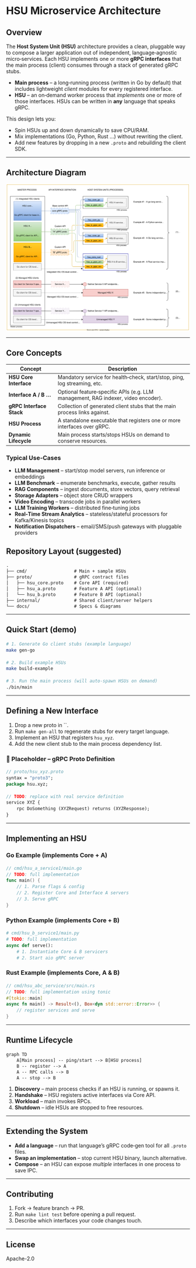 # HSU Microservice Architecture

## Overview

The **Host System Unit (HSU)** architecture provides a clean, pluggable way to compose a larger application out of independent, language‑agnostic micro‑services.  Each HSU implements one or more **gRPC interfaces** that the main process (client) consumes through a stack of generated gRPC stubs.

- **Main process** – a long‑running process (written in Go by default) that includes lightweight *client* modules for every registered interface.
- **HSU** – an on‑demand worker process that *implements* one or more of those interfaces.  HSUs can be written in **any** language that speaks gRPC.

This design lets you:

- Spin HSUs up and down dynamically to save CPU/RAM.
- Mix implementations (Go, Python, Rust …) without rewriting the client.
- Add new features by dropping in a new `.proto` and rebuilding the client SDK.

---

## Architecture Diagram

![HSU Architecture](./img/hsu-architecture.drawio.svg)

---

## Core Concepts

| Concept                  | Description                                                                       |
| ------------------------ | --------------------------------------------------------------------------------- |
| **HSU Core Interface**   | Mandatory service for health‑check, start/stop, ping, log streaming, etc.         |
| **Interface A / B …**    | Optional feature‑specific APIs (e.g. LLM management, RAG indexer, video encoder). |
| **gRPC Interface Stack** | Collection of generated client stubs that the main process links against.         |
| **HSU Process**          | A standalone executable that registers one or more interfaces over gRPC.          |
| **Dynamic Lifecycle**    | Main process starts/stops HSUs on demand to conserve resources.                   |

### Typical Use‑Cases

- **LLM Management** – start/stop model servers, run inference or embeddings
- **LLM Benchmark** – enumerate benchmarks, execute, gather results
- **RAG Components** – ingest documents, store vectors, query retrieval
- **Storage Adapters** – object store CRUD wrappers
- **Video Encoding** – transcode jobs in parallel workers
- **LLM Training Workers** – distributed fine‑tuning jobs
- **Real‑Time Stream Analytics** – stateless/stateful processors for Kafka/Kinesis topics
- **Notification Dispatchers** – email/SMS/push gateways with pluggable providers

## Repository Layout (suggested)

```
.
├── cmd/                  # Main + sample HSUs
├── proto/                # gRPC contract files
│   ├── hsu_core.proto    # Core API (required)
│   ├── hsu_a.proto       # Feature A API (optional)
│   └── hsu_b.proto       # Feature B API (optional)
├── internal/             # Shared client/server helpers
└── docs/                 # Specs & diagrams
```

---

## Quick Start (demo)

```bash
# 1. Generate Go client stubs (example language)
make gen-go

# 2. Build example HSUs
make build‑example

# 3. Run the main process (will auto‑spawn HSUs on demand)
./bin/main
```

---

## Defining a New Interface

1. Drop a new proto in ``.
2. Run `make gen‑all` to regenerate stubs for every target language.
3. Implement an HSU that registers `hsu_xyz`.
4. Add the new client stub to the main process dependency list.

### 📄 Placeholder – gRPC Proto Definition

```proto
// proto/hsu_xyz.proto
syntax = "proto3";
package hsu.xyz;

// TODO: replace with real service definition
service XYZ {
    rpc DoSomething (XYZRequest) returns (XYZResponse);
}
```

---

## Implementing an HSU

### Go Example (implements Core + A)

```go
// cmd/hsu_a_service1/main.go
// TODO: full implementation
func main() {
    // 1. Parse flags & config
    // 2. Register Core and Interface A servers
    // 3. Serve gRPC
}
```

### Python Example (implements Core + B)

```python
# cmd/hsu_b_service1/main.py
# TODO: full implementation
async def serve():
    # 1. Instantiate Core & B servicers
    # 2. Start aio gRPC server
```

### Rust Example (implements Core, A & B)

```rust
// cmd/hsu_abc_service/src/main.rs
// TODO: full implementation using tonic
#[tokio::main]
async fn main() -> Result<(), Box<dyn std::error::Error>> {
    // register services and serve
}
```

---

## Runtime Lifecycle

```mermaid
graph TD
    A[Main process] -- ping/start --> B[HSU process]
    B -- register --> A
    A -- RPC calls --> B
    A -- stop --> B
```

1. **Discovery** – main process checks if an HSU is running, or spawns it.
2. **Handshake** – HSU registers active interfaces via Core API.
3. **Workload** – main invokes RPCs.
4. **Shutdown** – idle HSUs are stopped to free resources.

---

## Extending the System

- **Add a language** – run that language’s gRPC code‑gen tool for all `.proto` files.
- **Swap an implementation** – stop current HSU binary, launch alternative.
- **Compose** – an HSU can expose *multiple* interfaces in one process to save IPC.

---

## Contributing

1. Fork → feature branch → PR.
2. Run `make lint test` before opening a pull request.
3. Describe which interfaces your code changes touch.

---

## License

Apache-2.0
